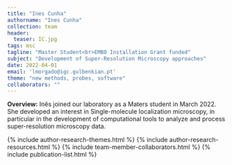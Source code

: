 ```yaml
---
title: "Ines Cunha"
authorname: "Ines Cunha"
collection: team
header:
  teaser: IC.jpg
tags: msc
tagline: "Master Student<br>EMBO Installation Grant funded"
subject: "Development of Super-Resolution Microscopy approaches"
date: 2022-04-01
email: 'lmorgado@igc.gulbenkian.pt'
theme: "new methods, probes, software"
collaborators: ""
---
```

<p align= "justify">
<p> <b>Overview:</b>
Inês joined our laboratory as a Maters student in March 2022. She developed an interest in Single-molecule localization microscopy, in particular in the development of computational tools to analyze and process super-resolution microscopy data.

{% include author-research-themes.html %}
{% include author-research-resources.html %}
{% include team-member-collaborators.html %}
{% include publication-list.html %}

